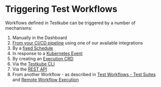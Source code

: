 # Triggering Test Workflows

Workflows defined in Testkube can be triggered by a number of mechanisms:

1. Manually in the Dashboard
2. [From your CI/CD pipeline](cicd-overview) using one of our available integrations
3. By a [fixed Schedule](scheduling-tests)
4. In response to a [Kubernetes Event](test-triggers)
5. By creating an [Execution CRD](test-executions)
6. Via the [Testkube CLI](../cli/testkube-run)
7. Via the [REST API](/openapi/overview)
8. From another Workflow - as described in [Test Workflows - Test Suites](/articles/test-workflows-test-suites) and [Remote Workflow Execution](/articles/remote-workflow-execution)
